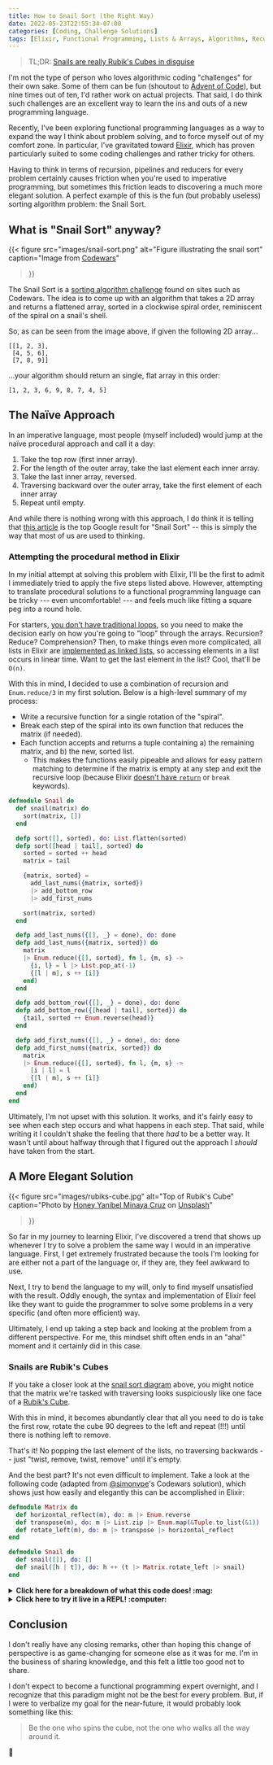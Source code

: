 ```yaml
---
title: How to Snail Sort (the Right Way)
date: 2022-05-23T22:55:34-07:00
categories: [Coding, Challenge Solutions]
tags: [Elixir, Functional Programming, Lists & Arrays, Algorithms, Recursion]
---
```


> TL;DR: [Snails are really Rubik's Cubes in disguise](#snails-are-rubiks-cubes)

I'm not the type of person who loves algorithmic coding "challenges"
for their own sake. Some of them can be fun (shoutout to [Advent of Code][1]),
but nine times out of ten, I'd rather work on actual projects. That said, I do
think such challenges are an excellent way to learn the ins and outs of a new
programming language.

Recently, I've been exploring functional programming languages as a way to expand
the way I think about problem solving, and to force myself out of my comfort zone.
In particular, I've gravitated toward [Elixir][2], which has proven particularly
suited to some coding challenges and rather tricky for others.

Having to think in terms of recursion, pipelines and reducers for every problem
certainly causes friction when you're used to imperative programming, but sometimes
this friction leads to discovering a much more elegant solution. A perfect example
of this is the fun (but probably useless) sorting algorithm problem: the Snail Sort.

## What is "Snail Sort" anyway?

{{< figure
  src="images/snail-sort.png"
  alt="Figure illustrating the snail sort"
  caption="Image from [Codewars](https://www.codewars.com/kata/snail/)"
>}}

The Snail Sort is a [sorting algorithm challenge][3] found on sites such as Codewars.
The idea is to come up with an algorithm that takes a 2D array and returns a
flattened array, sorted in a clockwise spiral order, reminiscent of the spiral on
a snail's shell.

So, as can be seen from the image above, if given the following 2D array...

```shell
[[1, 2, 3],
 [4, 5, 6],
 [7, 8, 9]]
```

...your algorithm should return an single, flat array in this order:

```shell
[1, 2, 3, 6, 9, 8, 7, 4, 5]
```

## The Naïve Approach

In an imperative language, most people (myself included) would jump at
the naïve procedural approach and call it a day:

1. Take the top row (first inner array).
2. For the length of the outer array, take the last element each inner array.
3. Take the last inner array, reversed.
4. Traversing backward over the outer array, take the first element of each inner array
5. Repeat until empty.

And while there is nothing wrong with this approach, I do think it is telling that
[this article][4] is the top Google result for "Snail Sort" -- this is simply the way
that most of us are used to thinking.

### Attempting the procedural method in Elixir

In my initial attempt at solving this problem with Elixir, I'll be the first to admit
I immediately tried to apply the five steps listed above. However, attempting to
translate procedural solutions to a functional programming language can be tricky
--- even uncomfortable! --- and feels much like fitting a square peg into a round hole.

For starters, [you don't have traditional loops][5], so you need to make the decision
early on how you're going to "loop" through the arrays. Recursion? Reduce? Comprehension?
Then, to make things even more complicated, all lists in Elixir are [implemented as
linked lists][6], so accessing elements in a list occurs in linear time. Want to
get the last element in the list? Cool, that'll be `O(n)`.

With this in mind, I decided to use a combination of recursion and
`Enum.reduce/3` in my first solution. Below is a high-level summary of my process:

- Write a recursive function for a single rotation of the "spiral".
- Break each step of the spiral into its own function that reduces the matrix (if needed).
- Each function accepts and returns a tuple containing a) the remaining matrix,
and b) the new, sorted list.
  - This makes the functions easily pipeable and allows for easy pattern matching to
    determine if the matrix is empty at any step and exit the recursive loop
    (because Elixir [doesn't have `return`][7] or `break` keywords).

```elixir
defmodule Snail do
  def snail(matrix) do
    sort(matrix, [])
  end

  defp sort([], sorted), do: List.flatten(sorted)
  defp sort([head | tail], sorted) do
    sorted = sorted ++ head
    matrix = tail

    {matrix, sorted} =
      add_last_nums({matrix, sorted})
      |> add_bottom_row
      |> add_first_nums

    sort(matrix, sorted)
  end

  defp add_last_nums({[], _} = done), do: done
  defp add_last_nums({matrix, sorted}) do
    matrix
    |> Enum.reduce({[], sorted}, fn l, {m, s} ->
      {i, l} = l |> List.pop_at(-1)
      {[l | m], s ++ [i]}
    end)
  end

  defp add_bottom_row({[], _} = done), do: done
  defp add_bottom_row({[head | tail], sorted}) do
    {tail, sorted ++ Enum.reverse(head)}
  end

  defp add_first_nums({[], _} = done), do: done
  defp add_first_nums({matrix, sorted}) do
    matrix
    |> Enum.reduce({[], sorted}, fn l, {m, s} ->
      [i | l] = l
      {[l | m], s ++ [i]}
    end)
  end
end
```

Ultimately, I'm not upset with this solution. It works, and it's fairly easy to see when each
step occurs and what happens in each step. That said, while writing it I couldn't
shake the feeling that there _had_ to be a better way. It wasn't until about
halfway through that I figured out the approach I _should_ have taken from the start.

## A More Elegant Solution

{{< figure
  src="images/rubiks-cube.jpg"
  alt="Top of Rubik's Cube"
  caption="Photo by [Honey Yanibel Minaya Cruz](https://unsplash.com/@honeyyanibel) on [Unsplash](https://unsplash.com/)"
>}}

So far in my journey to learning Elixir, I've discovered a trend that shows up whenever
I try to solve a problem the same way I would in an imperative language. First, I
get extremely frustrated because the tools I'm looking for are either not a part
of the language or, if they are, they feel awkward to use.

Next, I try to bend the language to my will, only to find myself unsatisfied with
the result. Oddly enough, the syntax and implementation of Elixir feel like
they want to guide the programmer to solve some problems in a very specific (and
often more efficient) way.

Ultimately, I end up taking a step back and looking at the problem from a different perspective.
For me, this mindset shift often ends in an "aha!" moment and it certainly did in this case.

### Snails are Rubik's Cubes

If you take a closer look at the [snail sort diagram](#what-is-snail-sort-anyway) above,
you might notice that the matrix we're tasked with traversing looks suspiciously
like one face of a [Rubik's Cube][8].

With this in mind, it becomes abundantly
clear that all you need to do is take the first row, rotate the cube 90 degrees
to the left and repeat (!!!) until there is nothing left to remove.

That's it! No popping the last element of the lists, no traversing backwards -- just
"twist, remove, twist, remove" until it's empty.

And the best part? It's not even difficult to implement. Take a look at the
following code (adapted from [@simonvpe](https://www.codewars.com/users/simonvpe)'s
Codewars solution), which shows just how easily and elegantly this can be
accomplished in Elixir:

```elixir
defmodule Matrix do
  def horizontal_reflect(m), do: m |> Enum.reverse
  def transpose(m), do: m |> List.zip |> Enum.map(&Tuple.to_list(&1))
  def rotate_left(m), do: m |> transpose |> horizontal_reflect
end

defmodule Snail do
  def snail([]), do: []
  def snail([h | t]), do: h ++ (t |> Matrix.rotate_left |> snail)
end
```

<details>
<summary><b>Click here for a breakdown of what this code does! :mag:</b></summary>

On a high level, what happens here is a matrix is passed to `Snail.snail`, which
returns the head (first sub-list) prepended to the result of the tail (remaining sub-lists),
rotated to the left and passed recursively back to `Snail.snail`

`Matrix.rotate_left` works by taking a matrix and converting the columns into the rows,
and then flipping the new matrix across the x-axis like so:

```shell
# original matrix:
[[1, 2, 3],
 [4, 5, 6],
 [7, 8, 9]]

# after the matrix has been transposed (columns into rows):
[[1, 4, 7],
 [2, 5, 8],
 [3, 6, 9]]

# after the transposed matrix has been flipped over the x-axis:
[[3, 6, 9],
 [2, 5, 8],
 [1, 4, 7]]
```

So, if we take the top row and put it into a new list before each rotation, we
get the following:

```shell
# original matrix:
[[1, 2, 3],
 [4, 5, 6],
 [7, 8, 9]]

result = []

# step 1
[[4, 5, 6],
 [7, 8, 9]]

result = [1, 2, 3]

# after rotation 1:
[[6, 9],
 [5, 8],
 [4, 7]]

result = [1, 2, 3]

# step 2
[[5, 8],
 [4, 7]]

result = [1, 2, 3, 6, 9]

# after rotation 2:
[[8, 7],
 [5, 4]]

result = [1, 2, 3, 6, 9]

# step 3
[[5, 4]]

result = [1, 2, 3, 6, 9, 8, 7]

# after rotation 3
[[4],
 [5]]

result = [1, 2, 3, 6, 9, 8, 7]

# step 4
[[5]]

result = [1, 2, 3, 6, 9, 8, 7, 4]

# afer rotation 4
[[5]]

result = [1, 2, 3, 6, 9, 8, 7, 4]

# step 5
[]

result = [1, 2, 3, 6, 9, 8, 7, 4, 5]
```

</details>

<details>
<summary><b>Click here to try it live in a REPL! :computer:</b></summary>
<iframe frameborder="0" width="100%" height="500px" src="https://replit.com/@elCocodrilo/SleekElixirSnail?embed=true"></iframe>
</details>

## Conclusion

I don't really have any closing remarks, other than hoping this change of
perspective is as game-changing for someone else as it was for me. I'm in the
business of sharing knowledge, and this felt a little too good not to share.

I don't expect to become a functional programming expert overnight, and I recognize
that this paradigm might not be the best for every problem. But, if I were to
verbalize my goal for the near-future, it would probably look something like this:

> Be the one who spins the cube, not the one who walks all the way around it.

:snail:

[1]: https://adventofcode.com/
[2]: https://elixir-lang.org/
[3]: https://www.codewars.com/kata/snail/
[4]: https://medium.com/@spencerwhitehead7/snail-sort-the-gimmick-sort-goat-310510814eab
[5]: https://elixir-lang.org/getting-started/recursion.html#loops-through-recursion
[6]: https://elixir-lang.org/getting-started/basic-types.html#lists-or-tuples
[7]: https://stackoverflow.com/questions/37445838/returning-values-in-elixir
[8]: https://en.wikipedia.org/wiki/Rubik%27s_Cube
